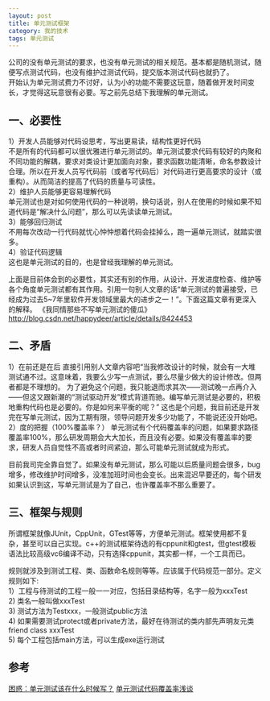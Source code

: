 ```yaml
---
layout: post
title: 单元测试框架
category: 我的技术
tags: 单元测试
---
```


公司的没有单元测试的要求，也没有单元测试的相关规范。基本都是随机测试，随便写点测试代码，也没有维护过测试代码，提交版本测试代码也就扔了。  
开始认为单元测试费力不讨好，认为小的功能不需要这玩意，随着做开发时间变长，才觉得这玩意很有必要。写之前先总结下我理解的单元测试。

## 一、必要性
1）开发人员能够对代码设思考，写出更易读，结构性更好代码  
不是所有的代码都可以很优雅进行单元测试的。单元测试要求代码有较好的内聚和不同功能的解耦，要求对类设计更加面向对象，要求函数功能清晰，命名参数设计合理。所以在开发人员写代码前（或者写代码后）对代码进行更高要求的设计（或重构）。从而简洁的提高了代码的质量与可读性。  
2）维护人员能够更容易理解代码  
单元测试也是对如何使用代码的一种说明，换句话说，别人在使用的时候如果不知道代码是“解决什么问题”，那么可以先读读单元测试。  
3）能够回归测试  
不用每次改动一行代码就忧心忡忡想着代码会挂掉么，跑一遍单元测试，就踏实很多。  
4）验证代码逻辑  
这也是单元测试的目的，也是曾经我理解的单元测试。

上面是目前体会到的必要性，其实还有别的作用，从设计、开发进度检查、维护等各个角度单元测试都有其作用。引用一句别人文章的话“单元测试的普遍接受，已经成为过去5~7年里软件开发领域里最大的进步之一！”。下面这篇文章有更深入的解释。
《我同情那些不写单元测试的傻瓜》 
http://blog.csdn.net/happydeer/article/details/8424453

## 二、矛盾
1）在前还是在后
直接引用别人文章内容吧“当我修改设计的时候，就会有一大堆测试通不过。这意味着，我要么少写一点测试，要么尽量少做大的设计修改。但两者都是不理想的。
为了避免这个问题，我只能退而求其次——测试晚一点再介入——但这又跟新潮的“测试驱动开发”模式背道而驰。编写单元测试是必要的，积极地重构代码也是必要的。你是如何来平衡的呢？”
这也是个问题，我目前还是开发完在写单元测试，因为工期有限，领导问题开发多少功能了，不能说还没开始吧。  
2）度的把握（100%覆盖率？）
单元测试有个代码覆盖率的问题，如果要求路径覆盖率100%，那么研发周期会大大加长，而且没有必要。如果没有覆盖率的要求，研发人员自觉性不高或者时间紧迫，那么可能单元测试就成为形式。

目前我司完全靠自觉了。如果没有单元测试，那么可能以后质量问题会很多，bug增多，修改维护时间增多，没准加班时间也会变长。出来混迟早要还的，每个研发如果认识到这，写单元测试是为了自己，也许覆盖率不那么重要了。

## 三、框架与规则
所谓框架就像JUnit，CppUnit，GTest等等，方便单元测试。框架使用都不复杂，甚至可以自己实现。c++的测试框架待选的有cppunit和gtest，但gtest模板语法比较高级vc6编译不动，只有选择cppunit，其实都一样，一个工具而已。

规则就涉及到测试工程、类、函数命名规则等等。应该属于代码规范一部分。定义规则如下:  
1）工程与待测试的工程一般一一对应，包括目录结构等，名字一般为xxxTest  
2) 类名一般叫做xxxTest  
3) 测试方法为Testxxx，一般测试public方法  
4) 如果需要测试protect或者private方法，最好在待测试的类内部先声明友元类friend class xxxTest  
5) 每个工程包括main方法，可以生成exe运行测试  

## 参考
[困惑：单元测试该在什么时候写？](http://blog.csdn.net/happydeer/article/details/12164901)
[单元测试代码覆盖率浅谈](http://blog.csdn.net/deyili/article/details/6688504/)
